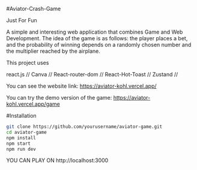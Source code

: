 #Aviator-Crash-Game

Just For Fun

A simple and interesting web application that combines Game and Web Development. The idea of the game is as follows: the player places a bet, and the probability of winning depends on a randomly chosen number and the multiplier reached by the airplane.

This project uses

react.js //
Canva //
React-router-dom //
React-Hot-Toast //
Zustand // 

You can see the website link:
https://aviator-kohl.vercel.app/

You can try the demo version of the game:
https://aviator-kohl.vercel.app/game

#Installation
```bash
git clone https://github.com/yourusername/aviator-game.git
cd aviator-game
npm install
npm start
npm run dev
```

YOU CAN PLAY ON http://localhost:3000
